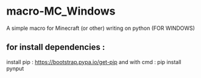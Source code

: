 # macro-MC_Windows
A simple macro for Minecraft (or other) writing on python (FOR WINDOWS)

for install dependencies :
--------------------------
install pip : https://bootstrap.pypa.io/get-pip and with cmd : pip install pynput
